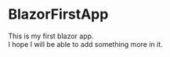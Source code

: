 # BlazorFirstApp
This is my first blazor app.<br/>
I hope I will be able to add something more in it.
